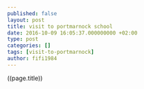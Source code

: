 ```yaml
---
published: false
layout: post
title: visit to portmarnock school
date: 2016-10-09 16:05:37.000000000 +02:00
type: post
categories: []
tags: [visit-to-portmarnock]
author: fifi1984
---
```

((page.title))
